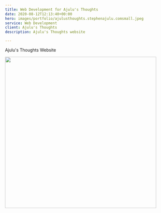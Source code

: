 ```yaml
---
title: Web Development for Ajulu's Thoughts
date: 2020-08-12T12:13:40+00:00
hero: images/portfolio/ajulusthoughts.stephenajulu.comsmall.jpeg
service: Web Development
client: Ajulu's Thoughts
description: Ajulu's Thoughts website

---
```

Ajulu's Thoughts Website

<img src="https://stephenajulu.com/images/portfolio/Web%20capture_29-8-2021_184725_ajulusthoughts.stephenajulu.com.jpeg" width="500px">
